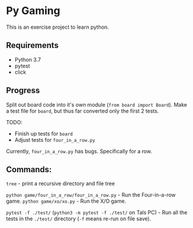 # Py Gaming

This is an exercise project to learn python.

## Requirements

- Python 3.7
- pytest
- click

## Progress

Split out board code into it's own module (`from board import Board`).
Make a test file for `board`, but thus far converted only the first 2 tests.

TODO:

- Finish up tests for `board`
- Adjust tests for `four_in_a_row.py`

Currently, `four_in_a_row.py` has bugs.
Specifically for a row.

## Commands:

`tree` - print a recursive directory and file tree

`python game/four_in_a_row/four_in_a_row.py` - Run the Four-in-a-row game.
`python game/xo/xo.py` - Run the X/O game.

`pytest -f ./test/` (`python3 -m pytest -f ./test/` on Tals PC) - Run all the tests in the `./test/` directory (`-f` means re-run on file save).


